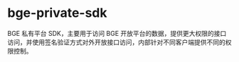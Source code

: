 # bge-private-sdk
BGE 私有平台 SDK，主要用于访问 BGE 开放平台的数据，提供更大权限的接口访问，并使用签名验证方式对外开放接口访问，内部针对不同客户端提供不同的权限控制。
